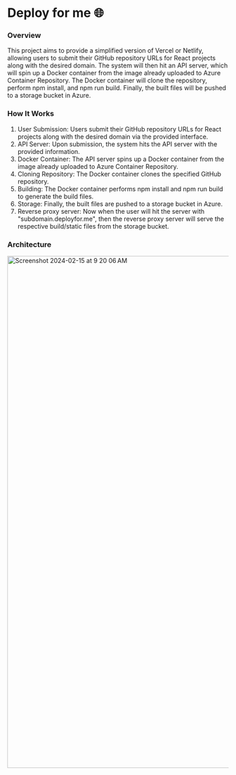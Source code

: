 # Deploy for me 🌐

### Overview

This project aims to provide a simplified version of Vercel or Netlify, allowing users to submit their GitHub repository URLs for React projects along with the desired domain. The system will then hit an API server, which will spin up a Docker container from the image already uploaded to Azure Container Repository. The Docker container will clone the repository, perform npm install, and npm run build. Finally, the built files will be pushed to a storage bucket in Azure.

### How It Works

1. User Submission: Users submit their GitHub repository URLs for React projects along with the desired domain via the provided interface.
2. API Server: Upon submission, the system hits the API server with the provided information.
3. Docker Container: The API server spins up a Docker container from the image already uploaded to Azure Container Repository.
4. Cloning Repository: The Docker container clones the specified GitHub repository.
5. Building: The Docker container performs npm install and npm run build to generate the build files.
6. Storage: Finally, the built files are pushed to a storage bucket in Azure.
7. Reverse proxy server: Now when the user will hit the server with "subdomain.deployfor.me", then the reverse proxy server will serve the respective build/static files from the storage bucket.

### Architecture

<img width="1165" alt="Screenshot 2024-02-15 at 9 20 06 AM" src="https://github.com/Patel-Muhammad/vercel-clone/assets/96219910/3053d709-2c41-4667-be27-8d03d0e0794e">
